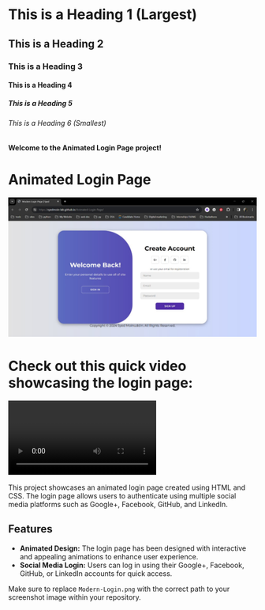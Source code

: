 # This is a Heading 1 (Largest)
## This is a Heading 2
### This is a Heading 3
#### This is a Heading 4
##### This is a Heading 5
###### This is a Heading 6 (Smallest)

#### Welcome to the Animated Login Page project!

# Animated Login Page

![Login Page Screenshot](Modern-Login.jpg)

# Check out this quick video showcasing the login page:

![Animated Login Page Demo](Modern-Login-Video.mp4)

This project showcases an animated login page created using HTML and CSS. The login page allows users to authenticate using multiple social media platforms such as Google+, Facebook, GitHub, and LinkedIn.

## Features
- **Animated Design:** The login page has been designed with interactive and appealing animations to enhance user experience.
- **Social Media Login:** Users can log in using their Google+, Facebook, GitHub, or LinkedIn accounts for quick access.

  
Make sure to replace `Modern-Login.png` with the correct path to your screenshot image within your repository.

